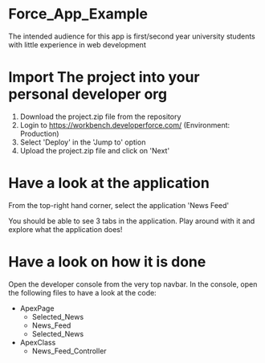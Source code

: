 # Force_App_Example
The intended audience for this app is first/second year university students with little experience in web development

# Import The project into your personal developer org
1.  Download the project.zip file from the repository
2.  Login to https://workbench.developerforce.com/ (Environment: Production)
3.  Select 'Deploy' in the 'Jump to' option 
4.  Upload the project.zip file and click on 'Next'

# Have a look at the application
From the top-right hand corner, select the application 'News Feed'

You should be able to see 3 tabs in the application. Play around with it and explore what the application does!

# Have a look on how it is done
Open the developer console from the very top navbar. In the console, open the following files to have a look at the code:
- ApexPage
  - Selected_News
  - News_Feed
  - Selected_News
- ApexClass
  - News_Feed_Controller
